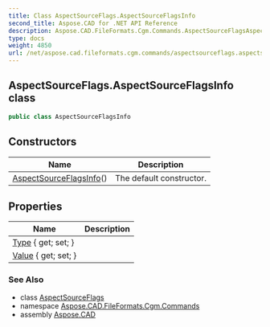 ```yaml
---
title: Class AspectSourceFlags.AspectSourceFlagsInfo
second_title: Aspose.CAD for .NET API Reference
description: Aspose.CAD.FileFormats.Cgm.Commands.AspectSourceFlagsAspectSourceFlagsInfo class. 
type: docs
weight: 4850
url: /net/aspose.cad.fileformats.cgm.commands/aspectsourceflags.aspectsourceflagsinfo/
---
```

## AspectSourceFlags.AspectSourceFlagsInfo class

```csharp
public class AspectSourceFlagsInfo
```

## Constructors

| Name | Description |
| --- | --- |
| [AspectSourceFlagsInfo](../../aspose.cad.fileformats.cgm.commands/aspectsourceflags.aspectsourceflagsinfo/.ctor)() | The default constructor. |

## Properties

| Name | Description |
| --- | --- |
| [Type](../../aspose.cad.fileformats.cgm.commands/aspectsourceflags.aspectsourceflagsinfo/type) { get; set; } |  |
| [Value](../../aspose.cad.fileformats.cgm.commands/aspectsourceflags.aspectsourceflagsinfo/value) { get; set; } |  |

### See Also

* class [AspectSourceFlags](../aspectsourceflags/)
* namespace [Aspose.CAD.FileFormats.Cgm.Commands](../../aspose.cad.fileformats.cgm.commands/)
* assembly [Aspose.CAD](../../)


